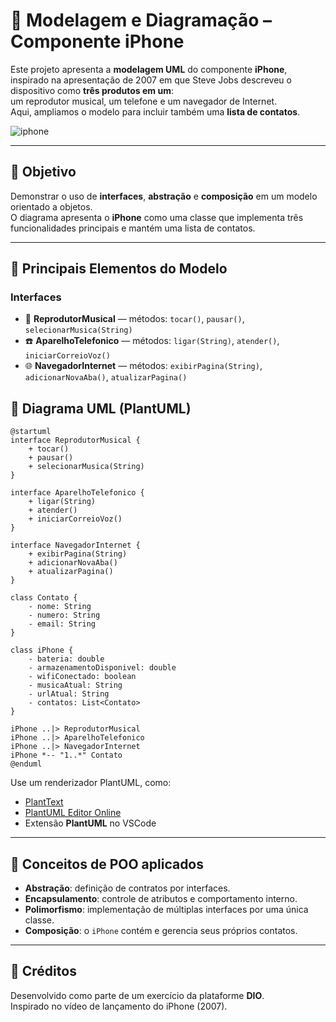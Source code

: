 # 📱 Modelagem e Diagramação – Componente iPhone

Este projeto apresenta a **modelagem UML** do componente **iPhone**, inspirado na apresentação de 2007 em que Steve Jobs descreveu o dispositivo como **três produtos em um**:  
um reprodutor musical, um telefone e um navegador de Internet.  
Aqui, ampliamos o modelo para incluir também uma **lista de contatos**.

![iphone]()

---

## 🎯 **Objetivo**

Demonstrar o uso de **interfaces**, **abstração** e **composição** em um modelo orientado a objetos.  
O diagrama apresenta o **iPhone** como uma classe que implementa três funcionalidades principais e mantém uma lista de contatos.

---

## 🧩 **Principais Elementos do Modelo**

### Interfaces
- 🎵 **ReprodutorMusical** — métodos: `tocar()`, `pausar()`, `selecionarMusica(String)`  
- ☎️ **AparelhoTelefonico** — métodos: `ligar(String)`, `atender()`, `iniciarCorreioVoz()`  
- 🌐 **NavegadorInternet** — métodos: `exibirPagina(String)`, `adicionarNovaAba()`, `atualizarPagina()`

## 🧱 **Diagrama UML (PlantUML)**

```plantuml
@startuml
interface ReprodutorMusical {
    + tocar()
    + pausar()
    + selecionarMusica(String)
}

interface AparelhoTelefonico {
    + ligar(String)
    + atender()
    + iniciarCorreioVoz()
}

interface NavegadorInternet {
    + exibirPagina(String)
    + adicionarNovaAba()
    + atualizarPagina()
}

class Contato {
    - nome: String
    - numero: String
    - email: String
}

class iPhone {
    - bateria: double
    - armazenamentoDisponivel: double
    - wifiConectado: boolean
    - musicaAtual: String
    - urlAtual: String
    - contatos: List<Contato>
}

iPhone ..|> ReprodutorMusical
iPhone ..|> AparelhoTelefonico
iPhone ..|> NavegadorInternet
iPhone *-- "1..*" Contato
@enduml
```

Use um renderizador PlantUML, como:
- [PlantText](https://www.planttext.com/)  
- [PlantUML Editor Online](https://plantuml-editor.kkeisuke.app/)  
- Extensão **PlantUML** no VSCode  

---

## 🧠 **Conceitos de POO aplicados**

- **Abstração**: definição de contratos por interfaces.  
- **Encapsulamento**: controle de atributos e comportamento interno.  
- **Polimorfismo**: implementação de múltiplas interfaces por uma única classe.  
- **Composição**: o `iPhone` contém e gerencia seus próprios contatos.  

---

## 🧾 **Créditos**

Desenvolvido como parte de um exercício da plataforme **DIO**.  
Inspirado no vídeo de lançamento do iPhone (2007).
